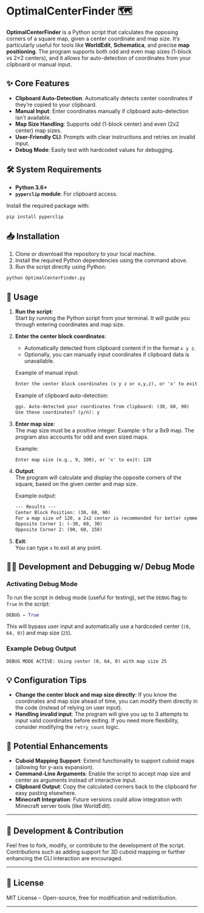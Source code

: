 # OptimalCenterFinder 🗺️

**OptimalCenterFinder** is a Python script that calculates the opposing corners of a square map, given a center coordinate and map size. It’s particularly useful for tools like **WorldEdit**, **Schematica**, and precise **map positioning**. The program supports both odd and even map sizes (1-block vs 2×2 centers), and it allows for auto-detection of coordinates from your clipboard or manual input.

## ✨ Core Features

- **Clipboard Auto-Detection**: Automatically detects center coordinates if they’re copied to your clipboard.
- **Manual Input**: Enter coordinates manually if clipboard auto-detection isn't available.
- **Map Size Handling**: Supports odd (1-block center) and even (2x2 center) map sizes.
- **User-Friendly CLI**: Prompts with clear instructions and retries on invalid input.
- **Debug Mode**: Easily test with hardcoded values for debugging.

## 🛠️ System Requirements

- **Python 3.6+**  
- **`pyperclip` module**: For clipboard access.

Install the required package with:

```bash
pip install pyperclip
```

## 📥 Installation

1. Clone or download the repository to your local machine.
2. Install the required Python dependencies using the command above.
3. Run the script directly using Python:

```bash
python OptimalCenterFinder.py
```

## 🔧 Usage

1. **Run the script**:  
   Start by running the Python script from your terminal. It will guide you through entering coordinates and map size.

2. **Enter the center block coordinates**:  
   - Automatically detected from clipboard content if in the format `x y z`.  
   - Optionally, you can manually input coordinates if clipboard data is unavailable.

   Example of manual input:
   ```txt
   Enter the center block coordinates (x y z or x,y,z), or 'x' to exit:
   ```

   Example of clipboard auto-detection:
   ```txt
   ggs. Auto-detected your coordinates from clipboard: (30, 60, 90)
   Use these coordinates? (y/n): y
   ```

3. **Enter map size**:  
   The map size must be a positive integer. Example: `9` for a 9x9 map. The program also accounts for odd and even sized maps.

   Example:
   ```txt
   Enter map size (e.g., 9, 300), or 'x' to exit: 120
   ```

4. **Output**:  
   The program will calculate and display the opposite corners of the square, based on the given center and map size.

   Example output:
   ```txt
   --- Results ---
   Center Block Position: (30, 60, 90)
   For a map size of 120, a 2x2 center is recommended for better symmetry.
   Opposite Corner 1: (-30, 60, 30)
   Opposite Corner 2: (90, 60, 150)
   ```

5. **Exit**:  
   You can type `x` to exit at any point.

## 🧑‍💻 Development and Debugging w/ Debug Mode

### **Activating Debug Mode**

To run the script in debug mode (useful for testing), set the `DEBUG` flag to `True` in the script:

```python
DEBUG = True
```

This will bypass user input and automatically use a hardcoded center (`(0, 64, 0)`) and map size (`25`).

### Example Debug Output

```txt
DEBUG MODE ACTIVE: Using center (0, 64, 0) with map size 25
```

## 💡 Configuration Tips

- **Change the center block and map size directly**: If you know the coordinates and map size ahead of time, you can modify them directly in the code (instead of relying on user input).
- **Handling invalid input**: The program will give you up to 3 attempts to input valid coordinates before exiting. If you need more flexibility, consider modifying the `retry_count` logic.

## 📝 Potential Enhancements

- **Cuboid Mapping Support**: Extend functionality to support cuboid maps (allowing for y-axis expansion).
- **Command-Line Arguments**: Enable the script to accept map size and center as arguments instead of interactive input.
- **Clipboard Output**: Copy the calculated corners back to the clipboard for easy pasting elsewhere.
- **Minecraft Integration**: Future versions could allow integration with Minecraft server tools (like WorldEdit).

---

## 📝 **Development & Contribution**

Feel free to fork, modify, or contribute to the development of the script. Contributions such as adding support for 3D cuboid mapping or further enhancing the CLI interaction are encouraged.

---

## 📜 **License**

MIT License – Open-source, free for modification and redistribution.

---